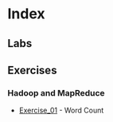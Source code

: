 # Index

## Labs

## Exercises

### Hadoop and MapReduce

- [Exercise_01](./Exercise01) - Word Count